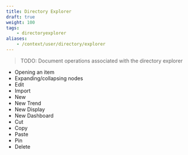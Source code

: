 ```yaml
---
title: Directory Explorer
draft: true
weight: 100
tags:
    - directoryexplorer
aliases:
    - /context/user/directory/explorer
---
```


> TODO: Document operations associated with the directory explorer

- Opening an item
- Expanding/collapsing nodes
- Edit
- Import
- New
- New Trend
- New Display
- New Dashboard
- Cut
- Copy
- Paste
- Pin
- Delete
